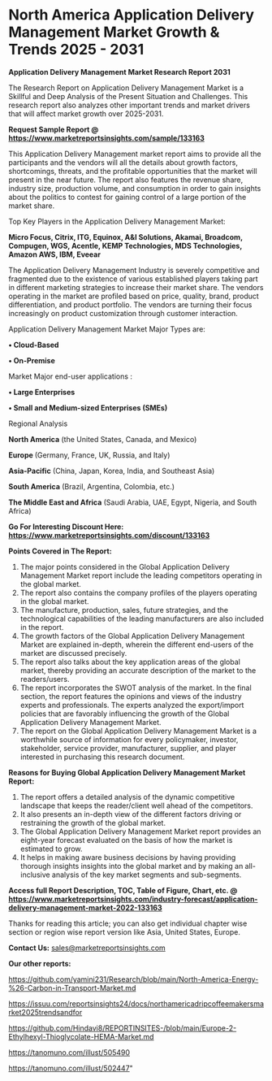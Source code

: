 # North America Application Delivery Management Market Growth & Trends 2025 - 2031

<strong>Application Delivery Management Market Research Report 2031</strong>

The Research Report on Application Delivery Management Market is a Skillful and Deep Analysis of the Present Situation and Challenges. This research report also analyzes other important trends and market drivers that will affect market growth over 2025-2031.

<strong>Request Sample Report @ <a href=https://www.marketreportsinsights.com/sample/133163>https://www.marketreportsinsights.com/sample/133163</a></strong>

This Application Delivery Management market report aims to provide all the participants and the vendors will all the details about growth factors, shortcomings, threats, and the profitable opportunities that the market will present in the near future. The report also features the revenue share, industry size, production volume, and consumption in order to gain insights about the politics to contest for gaining control of a large portion of the market share.

Top Key Players in the Application Delivery Management Market:

<strong>Micro Focus, Citrix, ITG, Equinox, A&I Solutions, Akamai, Broadcom, Compugen, WGS, Acentle, KEMP Technologies, MDS Technologies, Amazon AWS, IBM, Eveear</strong>

The Application Delivery Management Industry is severely competitive and fragmented due to the existence of various established players taking part in different marketing strategies to increase their market share. The vendors operating in the market are profiled based on price, quality, brand, product differentiation, and product portfolio. The vendors are turning their focus increasingly on product customization through customer interaction.

Application Delivery Management Market Major Types are:

<strong>• Cloud-Based

• On-Premise</strong>

Market Major end-user applications :

<strong>• Large Enterprises

• Small and Medium-sized Enterprises (SMEs)</strong>

Regional Analysis

</u><strong><b>North America</b></strong> (the United States, Canada, and Mexico)

<strong><b>Europe </b></strong>(Germany, France, UK, Russia, and Italy)

<strong><b>Asia-Pacific</b></strong> (China, Japan, Korea, India, and Southeast Asia)

<strong><b>South America</b></strong> (Brazil, Argentina, Colombia, etc.)

<strong><b>The Middle East and Africa</b></strong> (Saudi Arabia, UAE, Egypt, Nigeria, and South Africa)

<strong>Go For Interesting Discount Here: <a href=https://www.marketreportsinsights.com/discount/133163>https://www.marketreportsinsights.com/discount/133163</a></strong>

<strong>Points Covered in The Report:</strong>
<ol>
  <li>The major points considered in the Global Application Delivery Management Market report include the leading competitors operating in the global market.</li>
  <li>The report also contains the company profiles of the players operating in the global market.</li>
  <li>The manufacture, production, sales, future strategies, and the technological capabilities of the leading manufacturers are also included in the report.</li>
  <li>The growth factors of the Global Application Delivery Management Market are explained in-depth, wherein the different end-users of the market are discussed precisely.</li>
  <li>The report also talks about the key application areas of the global market, thereby providing an accurate description of the market to the readers/users.</li>
  <li>The report incorporates the SWOT analysis of the market. In the final section, the report features the opinions and views of the industry experts and professionals. The experts analyzed the export/import policies that are favorably influencing the growth of the Global Application Delivery Management Market.</li>
  <li>The report on the Global Application Delivery Management Market is a worthwhile source of information for every policymaker, investor, stakeholder, service provider, manufacturer, supplier, and player interested in purchasing this research document.</li>
</ol>
<strong>Reasons for Buying Global Application Delivery Management Market Report:</strong>

<ol>
  <li>The report offers a detailed analysis of the dynamic competitive landscape that keeps the reader/client well ahead of the competitors.</li>
  <li>It also presents an in-depth view of the different factors driving or restraining the growth of the global market.</li>
  <li>The Global Application Delivery Management Market report provides an eight-year forecast evaluated on the basis of how the market is estimated to grow.</li>
  <li>It helps in making aware business decisions by having providing thorough insights insights into the global market and by making an all-inclusive analysis of the key market segments and sub-segments.</li>
</ol>
<strong>Access full Report Description, TOC, Table of Figure, Chart, etc. @ <a href=https://www.marketreportsinsights.com/industry-forecast/application-delivery-management-market-2022-133163>https://www.marketreportsinsights.com/industry-forecast/application-delivery-management-market-2022-133163</a></strong>


Thanks for reading this article; you can also get individual chapter wise section or region wise report version like Asia, United States, Europe.

<strong>Contact Us:</strong>
sales@marketreportsinsights.com

<strong>Our other reports:</strong>

<a href=https://github.com/yamini231/Research/blob/main/North-America-Energy-%26-Carbon-in-Transport-Market.md>https://github.com/yamini231/Research/blob/main/North-America-Energy-%26-Carbon-in-Transport-Market.md</a>

<a href=https://issuu.com/reportsinsights24/docs/northamericadripcoffeemakersmarket2025trendsandfor>https://issuu.com/reportsinsights24/docs/northamericadripcoffeemakersmarket2025trendsandfor</a>

<a href=https://github.com/Hindavi8/REPORTINSITES-/blob/main/Europe-2-Ethylhexyl-Thioglycolate-HEMA-Market.md>https://github.com/Hindavi8/REPORTINSITES-/blob/main/Europe-2-Ethylhexyl-Thioglycolate-HEMA-Market.md</a>

<a href=https://tanomuno.com/illust/505490>https://tanomuno.com/illust/505490</a>

<a href=https://tanomuno.com/illust/502447>https://tanomuno.com/illust/502447</a>"
